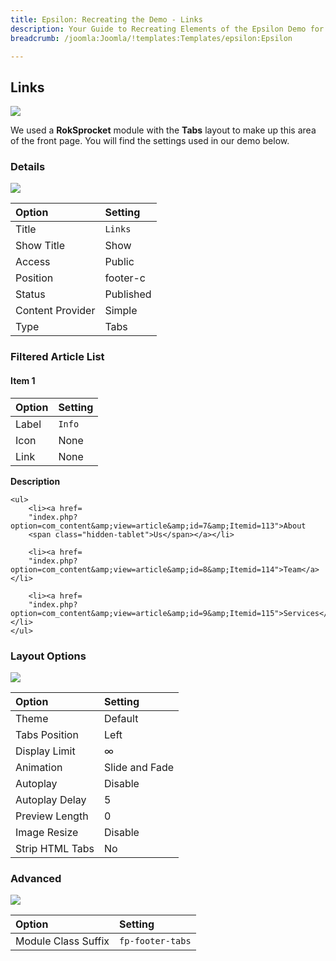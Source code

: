 ```yaml
---
title: Epsilon: Recreating the Demo - Links
description: Your Guide to Recreating Elements of the Epsilon Demo for Joomla
breadcrumb: /joomla:Joomla/!templates:Templates/epsilon:Epsilon

---
```


Links
-----

![][demo]

We used a **RokSprocket** module with the **Tabs** layout to make up this area of the front page. You will find the settings used in our demo below.

### Details

![][demo2]

| Option           | Setting                 |  
| :--------------- | :---------------------- |  
| Title            | `Links`                 |  
| Show Title       | Show                    |  
| Access           | Public                  |  
| Position         | footer-c                |  
| Status           | Published               |  
| Content Provider | Simple                  |  
| Type             | Tabs                    |  

### Filtered Article List

#### Item 1

| Option | Setting |  
| :----- | :------ |  
| Label  | `Info`  |  
| Icon   | None    |  
| Link   | None    |  

**Description**

~~~
<ul>
    <li><a href=
    "index.php?option=com_content&amp;view=article&amp;id=7&amp;Itemid=113">About
    <span class="hidden-tablet">Us</span></a></li>

    <li><a href=
    "index.php?option=com_content&amp;view=article&amp;id=8&amp;Itemid=114">Team</a></li>

    <li><a href=
    "index.php?option=com_content&amp;view=article&amp;id=9&amp;Itemid=115">Services</a></li>
</ul>
~~~

### Layout Options

![][demo3]

| Option          | Setting        |  
| :-------------- | :------------- |  
| Theme           | Default        |  
| Tabs Position   | Left           |  
| Display Limit   | ∞              |  
| Animation       | Slide and Fade |  
| Autoplay        | Disable        |  
| Autoplay Delay  | 5              |  
| Preview Length  | 0              |  
| Image Resize    | Disable        |  
| Strip HTML Tabs | No             |

### Advanced

![][demo4]

| Option              | Setting          |  
| :------------------ | :--------------- |  
| Module Class Suffix | `fp-footer-tabs` |  

[demo]: assets/demo_10.jpeg
[demo2]: assets/demo_10a.jpeg
[demo3]: assets/demo_10b.jpeg
[demo4]: assets/demo_10c.jpeg
